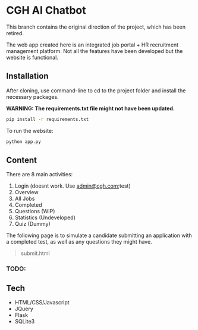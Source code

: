 
# CGH AI Chatbot

This branch contains the original direction of the project, which has been retired.

The web app created here is an integrated job portal + HR recruitment management platform. Not all the features have been developed but the website is functional.


## Installation

After cloning, use command-line to cd to the project folder and install the necessary packages.


**WARNING: The requirements.txt file might not have been updated.**

```bash
pip install -r requirements.txt
```


To run the website:
```python
python app.py
```

## Content

There are 8 main activities:
1. Login (doesnt work. Use admin@cgh.com;test)
2. Overview
3. All Jobs
5. Completed
6. Questions    (WIP)
7. Statistics   (Undeveloped)
8. Quiz         (Dummy)

The following page is to simulate a candidate submitting an application with a completed test, as well as any questions they might have.
> submit.html

### TODO:

## Tech

- HTML/CSS/Javascript
- JQuery
- Flask
- SQLite3
